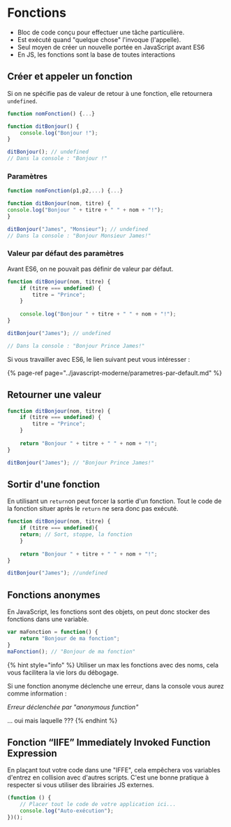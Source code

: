 # Fonctions

* Bloc de code conçu pour effectuer une tâche particulière.
* Est exécuté quand "quelque chose" l'invoque \(l'appelle\).
* Seul moyen de créer un nouvelle portée en JavaScript avant ES6
* En JS, les fonctions sont la base de toutes interactions

## Créer et appeler un fonction

Si on ne spécifie pas de valeur de retour à une fonction, elle retournera `undefined`.

```javascript
function nomFonction() {...}

function ditBonjour() {
    console.log("Bonjour !");
}

ditBonjour(); // undefined
// Dans la console : "Bonjour !"
```

### Paramètres

```javascript
function nomFonction(p1,p2,...) {...}

function ditBonjour(nom, titre) {
console.log("Bonjour " + titre + " " + nom + "!");
}

ditBonjour("James", "Monsieur"); // undefined
// Dans la console : "Bonjour Monsieur James!"
```

### Valeur par défaut des paramètres

Avant ES6, on ne pouvait pas définir de valeur par défaut.

```javascript
function ditBonjour(nom, titre) {
    if (titre === undefined) {
        titre = "Prince";
    }
    
    console.log("Bonjour " + titre + " " + nom + "!");
}

ditBonjour("James"); // undefined

// Dans la console : "Bonjour Prince James!"
```

Si vous travailler avec ES6, le lien suivant peut vous intéresser :

{% page-ref page="../javascript-moderne/parametres-par-default.md" %}

## Retourner une valeur

```javascript
function ditBonjour(nom, titre) {
    if (titre === undefined) {
        titre = "Prince";
    }
    
    return "Bonjour " + titre + " " + nom + "!";
}

ditBonjour("James"); // "Bonjour Prince James!"

```

## Sortir d'une fonction 

En utilisant un `return`on peut forcer la sortie d'un fonction. Tout le code de la fonction situer après le `return` ne sera donc pas exécuté.

```javascript
function ditBonjour(nom, titre) {
    if (titre === undefined){
    return; // Sort, stoppe, la fonction
    }
   
    return "Bonjour " + titre + " " + nom + "!";
}

ditBonjour("James"); //undefined
```

## Fonctions anonymes

En JavaScript, les fonctions sont des objets, on peut donc stocker des fonctions dans une variable.

```javascript
var maFonction = function() {
    return "Bonjour de ma fonction";
}
maFonction(); // "Bonjour de ma fonction"
```

{% hint style="info" %}
Utiliser un max les fonctions avec des noms, cela vous facilitera la vie lors du débogage.

Si une fonction anonyme déclenche une erreur, dans la console vous aurez comme information :  
  
 _Erreur déclenchée par "anonymous function"_  
  
 … oui mais laquelle ???
{% endhint %}

## Fonction “IIFE” Immediately Invoked Function Expression

En plaçant tout votre code dans une "IFFE", cela empêchera vos variables d'entrez en collision avec d'autres scripts. C'est une bonne pratique à respecter si vous utiliser des librairies JS externes.

```javascript
(function () {
    // Placer tout le code de votre application ici...
    console.log("Auto-exécution");
})();
```

